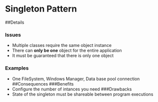 # Singleton Pattern
##Details
### Issues
- Multiple classes require the same object instance
- There can **only be one** object for the entire application
- It must be guaranteed that there is only one object
### Examples
- One FileSystem, Windows Manager, Data base pool connection
##Consequences
###Benefits
- Configure the number of intances you need
###Drawbacks
- State of the singleton must be shareable between program executions